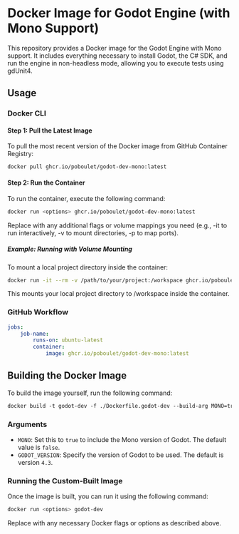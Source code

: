 # Docker Image for Godot Engine (with Mono Support)

This repository provides a Docker image for the Godot Engine with Mono support. It includes everything necessary to install Godot, the C# SDK, and run the engine in non-headless mode, allowing you to execute tests using gdUnit4. 

## Usage

### Docker CLI

#### Step 1: Pull the Latest Image

To pull the most recent version of the Docker image from GitHub Container Registry:

```
docker pull ghcr.io/poboulet/godot-dev-mono:latest
```

#### Step 2: Run the Container

To run the container, execute the following command:

```bash
docker run <options> ghcr.io/poboulet/godot-dev-mono:latest
```

Replace <options> with any additional flags or volume mappings you need (e.g., -it to run interactively, -v to mount directories, -p to map ports).

##### Example: Running with Volume Mounting

To mount a local project directory inside the container:

```bash
docker run -it --rm -v /path/to/your/project:/workspace ghcr.io/poboulet/godot-dev-mono:latest
```

This mounts your local project directory to /workspace inside the container.

### GitHub Workflow

```yaml
jobs:
    job-name:
        runs-on: ubuntu-latest
        container:
            image: ghcr.io/poboulet/godot-dev-mono:latest
```

## Building the Docker Image

To build the image yourself, run the following command:

```dockerfile
docker build -t godot-dev -f ./Dockerfile.godot-dev --build-arg MONO=true --build-arg GODOT_VERSION=4.3 .
```

### Arguments
- ```MONO```: Set this to `true` to include the Mono version of Godot. The default value is `false`.
- ```GODOT_VERSION```: Specify the version of Godot to be used. The default is version `4.3`.

### Running the Custom-Built Image

Once the image is built, you can run it using the following command:

```bash
docker run <options> godot-dev
```

Replace <options> with any necessary Docker flags or options as described above.